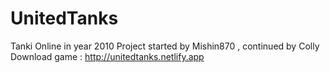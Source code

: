 # UnitedTanks
Tanki Online in year 2010
Project started by Mishin870 , continued by Colly
Download game : http://unitedtanks.netlify.app

